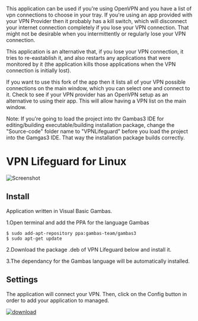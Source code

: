 This application can be used if you're using OpenVPN and you have a list of vpn connections to choose in your tray.
If you're using an app provided with your VPN Provider then it probably has a kill switch, which will disconnect your
internet connection completely if you lose your VPN connection. That might not be desirable when you intermittently or
regularly lose your VPN connection.

This application is an alternative that, if you lose your VPN connection, it tries to re-eastablish it, and also restarts
any applications that were monitored by it (the application kills those applications when the VPN connection is initially lost).

If you want to use this fork of the app then it lists all of your VPN possible connections on the main window, which you can
select one and connect to it. Check to see if your VPN provider has an OpenVPN setup as an alternative to using their app. 
This will allow having a VPN list on the main window.

Note: If you're going to load the project into thr Gambas3 IDE for editing/building executable/building installation package,
change the "Source-code" folder name to "VPNLifeguard" before you load the project into the Gamgas3 IDE. 
That way the installation package builds correctly.

# VPN Lifeguard for Linux

![Screenshot](https://raw.github.com/t753/VPN-Lifeguard/master/Linux/1.0.4/VPN_Lifeguard_for_Linux.png)

## Install

Application written in Visual Basic Gambas. 

1.Open terminal and add the PPA for the language Gambas

    $ sudo add-apt-repository ppa:gambas-team/gambas3
    $ sudo apt-get update 
  
2.Download the package .deb of VPN Lifeguard below and install it.

3.The dependancy for the Gambas language will be automatically installed.


## Settings

The application will connect your VPN. Then, click on the Config button in order to add your application to managed.

[![download][2]][1]

  [1]: https://github.com/t753/VPN-Lifeguard/raw/master/Linux/1.0.4/Setup_VPN_Lifeguard_for_Ubuntu.deb
  [2]: https://cloud.githubusercontent.com/assets/24923693/21723900/7fdda69e-d432-11e6-8ab1-87dd79f36fe5.gif
